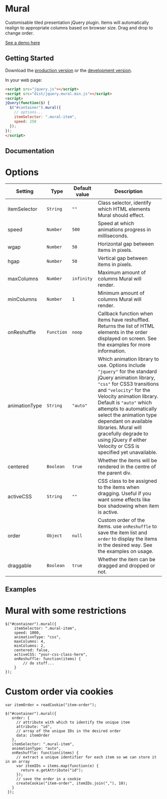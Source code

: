 # Mural

Customisable tiled presentation jQuery plugin. Items will automatically realign to appropriate columns based on browser size. Drag and drop to change order.

[See a demo here](http://internetjones.net/mural/examples/basic/)

## Getting Started

Download the [production version][min] or the [development version][max].

[min]: https://raw.github.com/PaulAsjes/mural/master/dist/jquery.mural.min.js
[max]: https://raw.github.com/PaulAsjes/mural/master/dist/jquery.mural.js

In your web page:

```html
<script src="jquery.js"></script>
<script src="dist/jquery.mural.min.js"></script>
<script>
jQuery(function($) {
  $("#container").mural({
  	// options...
  	itemSelector: ".mural-item",
  	speed: 250
  });
});
</script>
```

## Documentation

# Options
| Setting | Type | Default value | Description |
| --- | --- | --- | --- |
| itemSelector | `String` | `""` | Class selector, identify which HTML elements Mural should effect. |
| speed | `Number` | `500` | Speed at which animations progress in milliseconds. |
| wgap | `Number` | `50` | Horizontal gap between items in pixels. |
| hgap | `Number` | `50` | Vertical gap between items in pixels. |
| maxColumns | `Number` | `infinity` | Maximum amount of columns Mural will render. |
| minColumns | `Number` | `1` | Minimum amount of columns Mural will render. |
| onReshuffle | `Function` | `noop` |Callback function when items have reshuffled. Returns the list of HTML elements in the order displayed on screen. See the examples for more information. |
| animationType | `String` | `"auto"` | Which animation library to use. Options include `"jquery"` for the standard jQuery animation library, `"css"` for CSS3 transitions and `"velocity"` for the Velocity animation library. Default is `"auto"` which attempts to automatically select the animation type dependant on available libraries. Mural will gracefully degrade to using jQuery if either Velocity or CSS is specified yet unavailable. |
| centered | `Boolean` | `true` | Whether the items will be rendered in the centre of the parent div. |
| activeCSS | `String` | `""` | CSS class to be assigned to the items when dragging. Useful if you want some effects like box shadowing when item is active. |
| order | `Object` | `null` | Custom order of the items. use `onReshuffle` to save the item list and `order` to display the items in the desired way. See the examples on usage. |
| draggable | `Boolean` | `true` | Whether the item can be dragged and dropped or not. |

## Examples

# Mural with some restrictions
```
$("#container").mural({
	itemSelector: ".mural-item",
	speed: 1000,
	animationType: "css",
	maxColumns: 4,
	minColumns: 2,
	centered: false,
	activeCSS: "your-css-class-here",
	onReshuffle: function(items) {
    	// do stuff...
	}
});
```

# Custom order via cookies
```
var itemOrder = readCookie("item-order");

$("#container").mural({
   order: {
   	 // attribute with which to identify the unique item
     attribute: "id",
     // array of the unique IDs in the desired order
     data: itemOrder
   },
   itemSelector: ".mural-item",
   animationType: "auto",
   onReshuffle: function(items) {
     // extract a unique identifier for each item so we can store it in an array
     var itemIDs = items.map(function(e) {
       return e.getAttribute("id");
     });
     // save the order in a cookie
     createCookie("item-order", itemIDs.join(","), 10);
   }
 });
```